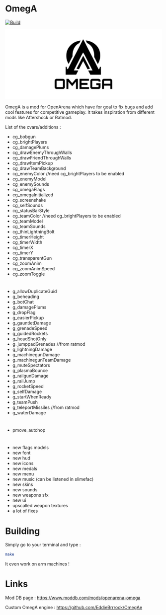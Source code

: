 # OmegA
[![Build](https://github.com/EddieBrrrock/OmegA-gamecode/actions/workflows/main.yml/badge.svg)](https://github.com/EddieBrrrock/OmegA-gamecode/actions/workflows/main.yml)

![OmegA Logo](omega_logo.svg)

OmegA is a mod for OpenArena which have for goal to fix bugs and add cool features for competitive gameplay. It takes inspiration from different mods like Aftershock or Ratmod.

List of the cvars/additions :

- cg_bobgun
- cg_brightPlayers
- cg_damagePlums
- cg_drawEnemyThroughWalls
- cg_drawFriendThroughWalls
- cg_drawItemPickup
- cg_drawTeamBackground
- cg_enemyColor //need cg_brightPlayers to be enabled
- cg_enemyModel
- cg_enemySounds
- cg_omegaFlags
- cg_omegaInitialized
- cg_screenshake
- cg_selfSounds
- cg_statusBarStyle
- cg_teamColor //need cg_brightPlayers to be enabled
- cg_teamModel
- cg_teamSounds
- cg_thinLightningBolt
- cg_timerHeight
- cg_timerWidth
- cg_timerX
- cg_timerY
- cg_transparentGun
- cg_zoomAnim
- cg_zoomAnimSpeed
- cg_zoomToggle
#
- g_allowDuplicateGuid
- g_beheading
- g_botChat
- g_damagePlums
- g_dropFlag
- g_easierPickup
- g_gauntletDamage
- g_grenadeSpeed
- g_guidedRockets
- g_headShotOnly
- g_jumppadGrenades //from ratmod
- g_lightningDamage
- g_machinegunDamage
- g_machinegunTeamDamage
- g_muteSpectators
- g_plasmaBounce
- g_railgunDamage
- g_railJump
- g_rocketSpeed
- g_selfDamage
- g_startWhenReady
- g_teamPush
- g_teleportMissiles //from ratmod
- g_waterDamage
#
- pmove_autohop
#
- new flags models
- new font
- new hud
- new icons
- new medals
- new menu
- new music (can be listened in slimefac)
- new skins
- new sounds
- new weapons sfx
- new ui
- upscalled weapon textures
- a lot of fixes

# Building
Simply go to your terminal and type :

```sh
make
```
It even work on arm machines !

# Links
Mod DB page : https://www.moddb.com/mods/openarena-omega

Custom OmegA engine : https://github.com/EddieBrrrock/OmegAe
